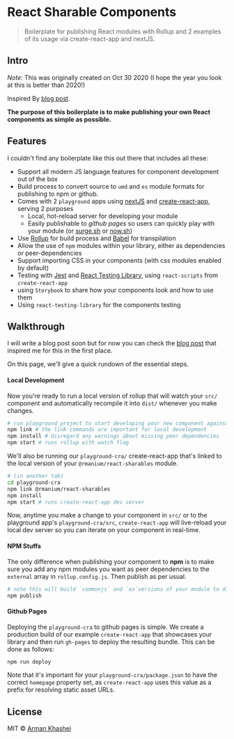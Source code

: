 # React Sharable Components

> Boilerplate for publishing React modules with Rollup and 2 examples of its usage via create-react-app and nextJS.

## Intro

*Note*: This was originally created on Oct 30 2020 (I hope the year you look at this is better than 2020!)

Inspired By [blog post](https://hackernoon.com/publishing-baller-react-modules-2b039d84bce7).

**The purpose of this boilerplate is to make publishing your own React components as simple as possible.**

## Features

I couldn't find any boilerplate like this out there that includes all these:

- Support all modern JS language features for component development out of the box
- Build process to convert source to `umd` and `es` module formats for publishing to npm or github. 
- Comes with 2 `playground` apps using [nextJS](https://nextjs.org/) and [create-react-app](https://github.com/facebookincubator/create-react-app), serving 2 purposes
  - Local, hot-reload server for developing your module
  - Easily publishable to *github pages* so users can quickly play with your module (or [surge.sh](http://surge.sh/) or [now.sh](https://zeit.co/now))
- Use [Rollup](https://rollupjs.org/) for build process and [Babel](https://babeljs.io/) for transpilation
- Allow the use of `npm` modules within your library, either as dependencies or peer-dependencies
- Support importing CSS in your components (with css modules enabled by default)
- Testing with [Jest](https://facebook.github.io/jest/) and [React Testing Library](https://testing-library.com/docs/react-testing-library/intro), using `react-scripts` from `create-react-app`
- using `Storybook` to share how your components look and how to use them
- Using `react-testing-library` for the components testing

## Walkthrough

I will write a blog post soon but for now you can check the [blog post](https://hackernoon.com/publishing-baller-react-modules-2b039d84bce7) that inspired me for this in the first place.

On this page, we'll give a quick rundown of the essential steps.

#### Local Development

Now you're ready to run a local version of rollup that will watch your `src/` component and automatically recompile it into `dist/` whenever you make changes.

```bash
# run playground project to start developing your new component against
npm link # the link commands are important for local development
npm install # disregard any warnings about missing peer dependencies
npm start # runs rollup with watch flag
```

We'll also be running our `playground-cra/` create-react-app that's linked to the local version of your `@rmanium/react-sharables` module.

```bash
# (in another tab)
cd playground-cra
npm link @rmanium/react-sharables
npm install
npm start # runs create-react-app dev server
```

Now, anytime you make a change to your component in `src/` or to the playground app's `playground-cra/src`, `create-react-app` will live-reload your local dev server so you can iterate on your component in real-time.

#### NPM Stuffs

The only difference when publishing your component to **npm** is to make sure you add any npm modules you want as peer dependencies to the `external` array in `rollup.config.js`. Then publish as per usual.

```bash
# note this will build `commonjs` and `es`versions of your module to dist/
npm publish
```

#### Github Pages

Deploying the `playground-cra` to github pages is simple. We create a production build of our example `create-react-app` that showcases your library and then run `gh-pages` to deploy the resulting bundle. This can be done as follows:

```bash
npm run deploy
```

Note that it's important for your `playground-cra/package.json` to have the correct `homepage` property set, as `create-react-app` uses this value as a prefix for resolving static asset URLs.


## License

MIT © [Arman Khashei](https://github.com/rmanium)
